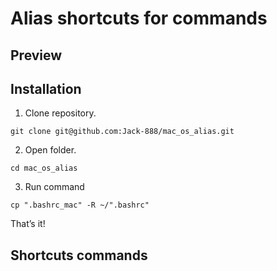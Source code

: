 Alias shortcuts for commands
============================

Preview
-------

Installation
---------------

1) Clone repository.

`````
git clone git@github.com:Jack-888/mac_os_alias.git
`````

2) Open folder.

`````
cd mac_os_alias
`````

3) Run command
`````
cp ".bashrc_mac" -R ~/".bashrc"
`````

That’s it!



Shortcuts commands 
---------------


